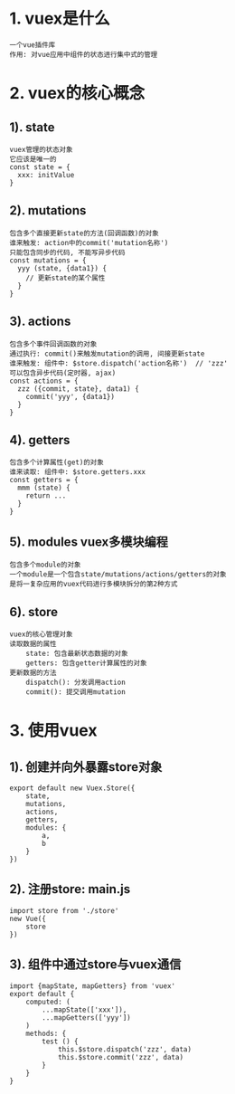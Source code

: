 # 1. vuex是什么
    一个vue插件库
    作用: 对vue应用中组件的状态进行集中式的管理

# 2. vuex的核心概念
## 1). state
    vuex管理的状态对象
    它应该是唯一的
    const state = {
      xxx: initValue
    }

## 2). mutations
    包含多个直接更新state的方法(回调函数)的对象
    谁来触发: action中的commit('mutation名称')
    只能包含同步的代码, 不能写异步代码
    const mutations = {
      yyy (state, {data1}) {
        // 更新state的某个属性
      }
    }
## 3). actions
    包含多个事件回调函数的对象
    通过执行: commit()来触发mutation的调用, 间接更新state
    谁来触发: 组件中: $store.dispatch('action名称')  // 'zzz'
    可以包含异步代码(定时器, ajax)
    const actions = {
      zzz ({commit, state}, data1) {
        commit('yyy', {data1})
      }
    }

## 4). getters
    包含多个计算属性(get)的对象
    谁来读取: 组件中: $store.getters.xxx
    const getters = {
      mmm (state) {
        return ...
      }
    }

## 5). modules    vuex多模块编程
    包含多个module的对象
    一个module是一个包含state/mutations/actions/getters的对象
    是将一复杂应用的vuex代码进行多模块拆分的第2种方式

## 6). store
    vuex的核心管理对象
    读取数据的属性
        state: 包含最新状态数据的对象
        getters: 包含getter计算属性的对象
    更新数据的方法
        dispatch(): 分发调用action
        commit(): 提交调用mutation

# 3. 使用vuex
## 1). 创建并向外暴露store对象
	export default new Vuex.Store({
		state,
		mutations,
		actions,
		getters,
		modules: {
			a,
			b
		}
	})

## 2). 注册store: main.js
	import store from './store'
	new Vue({
		store
	})


## 3). 组件中通过store与vuex通信
	import {mapState, mapGetters} from 'vuex'
	export default {
		computed: (
			...mapState(['xxx']),
			...mapGetters(['yyy'])
		)
		methods: {
	        test () {
	            this.$store.dispatch('zzz', data)
	            this.$store.commit('zzz', data)
	        }
		}
	}

